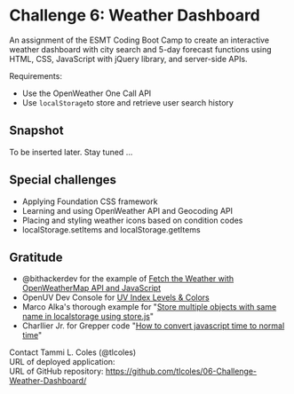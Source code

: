 # Challenge 6: Weather Dashboard
An assignment of the ESMT Coding Boot Camp to create an interactive weather dashboard with city search and 5-day forecast functions using HTML, CSS, JavaScript with jQuery library, and server-side APIs.

Requirements:
* Use the OpenWeather One Call API
* Use `localStorage`to store and retrieve user search history

## Snapshot

To be inserted later. Stay tuned ...

## Special challenges
* Applying Foundation CSS framework
* Learning and using OpenWeather API and Geocoding API
* Placing and styling weather icons based on condition codes
* localStorage.setItems and localStorage.getItems

## Gratitude 
* @bithackerdev for the example of [Fetch the Weather with OpenWeatherMap API and JavaScript](https://bithacker.dev/fetch-weather-openweathermap-api-javascript)
* OpenUV Dev Console for [UV Index Levels & Colors](https://www.openuv.io/kb/uv-index-levels-colors)
* Marco Alka's thorough example for "[Store multiple objects with same name in localstorage using store.js](https://hashnode.com/post/store-multiple-objects-with-same-name-in-localstorage-using-storejs-cjuso20wv000pj5s18a88xo3w)"
* Charllier Jr. for Grepper code "[How to convert javascript time to normal time](https://www.codegrepper.com/code-examples/javascript/how+to+convert+javascript+time+to+normal+time)"

Contact 
Tammi L. Coles (@tlcoles)  
URL of deployed application:  
URL of GitHub repository: https://github.com/tlcoles/06-Challenge-Weather-Dashboard/  
